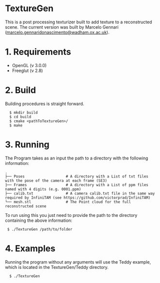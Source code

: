 # TextureGen

This is a post processing texturizer built to add texture to a reconstructed scene. 
The current version was built by Marcelo Gennari (marcelo.gennaridonascimento@wadham.ox.ac.uk).

# 1. Requirements
  - OpenGL (v 3.0.0)
  - Freeglut (v 2.8)
  
# 2. Build

Building procedures is straight forward.
```
  $ mkdir build
  $ cd build
  $ cmake <pathToTextureGen>/
  $ make
```

# 3. Running

The Program takes as an input the path to a directory with the following information:

    .
    ├── Poses                   # A directory with a List of txt files with the pose of the camera at each frame (SE3)
    ├── Frames                  # A directory with a List of ppm files named with 4 digits (e.g. 0001.ppm)
    ├── calib.txt               # A camera calib.txt file in the same way required by InfiniTAM (see https://github.com/victorprad/InfiniTAM)
    └── mesh.stl                # The Point cloud for the full reconstructed scene
    
 To run using this you just need to provide the path to the directory containing the above information:
 ```
  $ ./TextureGen /path/to/folder
 ```
 
# 4. Examples

Running the program without any arguments will use the Teddy example, which is located in the TextureGen/Teddy directory.

```
  $ ./TextureGen
 ```
